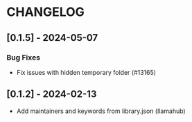 # CHANGELOG

## [0.1.5] - 2024-05-07

### Bug Fixes

- Fix issues with hidden temporary folder (#13165)

## [0.1.2] - 2024-02-13

- Add maintainers and keywords from library.json (llamahub)
